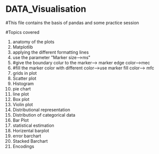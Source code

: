 # DATA_Visualisation
#This file contains the basis of pandas and some practice session

#Topics covered
1. anatomy of the plots
2. Matplotlib
3. applying the different formatting lines
4. use the parameter "Marker size-->ms"
5. #give the boundary colur to the marker--> marker edge color-->mec
6. #fill the marker color with different color-->use marker fill color--> mfc
7. grids in plot
8. Scatter plot
9. Histogram
10. pie chart
11. line plot
12. Box plot
13. Violin plot
14. Distributional representation
15. Distribution of categorical data
16. Bar Plot
17. statistical estimation
18. Horizental barplot
19. error barchart
20. Stacked Barchart
21. Encodings
